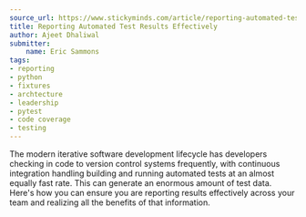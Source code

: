 ```yaml
---
source_url: https://www.stickyminds.com/article/reporting-automated-test-results-effectively
title: Reporting Automated Test Results Effectively
author: Ajeet Dhaliwal
submitter:
    name: Eric Sammons
tags:
- reporting
- python
- fixtures
- archtecture
- leadership
- pytest
- code coverage
- testing
---
```


The modern iterative software development lifecycle has developers checking in code to version control systems frequently, with continuous integration handling building and running automated tests at an almost equally fast rate. This can generate an enormous amount of test data. Here's how you can ensure you are reporting results effectively across your team and realizing all the benefits of that information.
